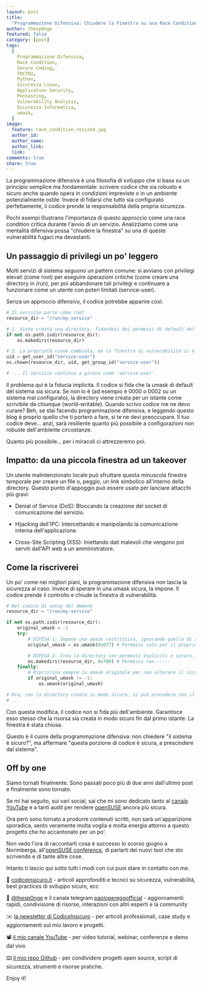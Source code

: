 ```yaml
---
layout: post
title:
  "Programmazione Difensiva: Chiudere la Finestra su una Race Condition Critica"
author: thesp0nge
featured: false
category: [post]
tags:
  [
    Programmazione Difensiva,
    Race Condition,
    Secure Coding,
    TOCTOU,
    Python,
    Sicurezza Linux,
    Application Security,
    Pentesting,
    Vulnerability Analysis,
    Sicurezza Informatica,
    umask,
  ]
image:
  feature: race_condition_resized.jpg
  author_id:
  author_name:
  author_link:
  link:
comments: true
share: true
---
```


La programmazione difensiva è una filosofia di sviluppo che si basa su un
principio semplice ma fondamentale: scrivere codice che sia robusto e sicuro
anche quando opera in condizioni impreviste o in un ambiente potenzialmente
ostile. Invece di fidarsi che tutto sia configurato perfettamente, il codice
prende la responsabilità della propria sicurezza.

Pochi esempi illustrano l'importanza di questo approccio come una race condition
critica durante l'avvio di un servizio. Analizziamo come una mentalità difensiva
possa "chiudere la finestra" su una di queste vulnerabilità fugaci ma
devastanti.

## Un passaggio di privilegi un po' leggero

Molti servizi di sistema seguono un pattern comune: si avviano con privilegi
elevati (come root) per eseguire operazioni critiche (come creare una directory
in /run), per poi abbandonare tali privilegi e continuare a funzionare come un
utente con poteri limitati (service-user).

Senza un approccio difensivo, il codice potrebbe apparire così:

```Python
# Il servizio parte come root
resource_dir = "/run/my-service"

# 1. Viene creata una directory, fidandosi dei permessi di default del sistema
if not os.path.isdir(resource_dir):
    os.makedirs(resource_dir)

# 2. La proprietà viene cambiata, ma la finestra di vulnerabilità si è già aperta
uid = get_user_id("service-user")
os.chown(resource_dir, uid, get_group_id("service-user"))

# ... Il servizio continua a girare come 'service-user'
```

Il problema qui è la fiducia implicita. Il codice si fida che la umask di
default del sistema sia sicura. Se non lo è (ad esempio è 0000 o 0002 su un
sistema mal configurato), la directory viene creata per un istante come
scrivibile da chiunque (world-writable). Quando scrivo codice me ne devo curare?
Beh, se stai facendo programmazione difensiva, e leggendo questo blog è proprio
quello che ti porterò a fare, sì te ne devi preoccupare. Il tuo codice deve...
anzi, sarà resiliente quanto più possibile a configurazioni non robuste
dell'ambiente circostanze.

Quanto più possibile... per i miracoli ci attrezzeremo poi.

## Impatto: da una piccola finestra ad un takeover

Un utente malintenzionato locale può sfruttare questa minuscola finestra
temporale per creare un file o, peggio, un link simbolico all'interno della
directory. Questo punto d'appoggio può essere usato per lanciare attacchi più
gravi:

- Denial of Service (DoS): Bloccando la creazione del socket di comunicazione
  del servizio.

- Hijacking dell'IPC: Intercettando e manipolando la comunicazione interna
  dell'applicazione.

- Cross-Site Scripting (XSS): Iniettando dati malevoli che vengono poi serviti
  dall'API web a un amministratore.

## Come la riscriverei

Un po' come nei migliori piani, la programmazione difensiva non lascia la
sicurezza al caso. Invece di sperare in una umask sicura, la impone. Il codice
prende il controllo e chiude la finestra di vulnerabilità.

```Python
# Nel codice di setup del demone
resource_dir = "/run/my-service"

if not os.path.isdir(resource_dir):
    original_umask = -1
    try:
        # DIFESA 1: Impone una umask restrittiva, ignorando quella di sistema.
        original_umask = os.umask(0o077) # Permessi solo per il proprietario

        # DIFESA 2: Crea la directory con permessi espliciti e sicuri.
        os.makedirs(resource_dir, 0o700) # Permessi rwx------
    finally:
        # Ripristina sempre la umask originale per non alterare il sistema.
        if original_umask != -1:
            os.umask(original_umask)

# Ora, con la directory creata in modo sicuro, si può procedere con il chown.
# ...
```

Con questa modifica, il codice non si fida più dell'ambiente. Garantisce esso
stesso che la risorsa sia creata in modo sicuro fin dal primo istante. La
finestra è stata chiusa.

Questo è il cuore della programmazione difensiva: non chiedere "il sistema è
sicuro?", ma affermare "questa porzione di codice è sicura, a prescindere dal
sistema".

## Off by one

Siamo tornati finalmente. Sono passati poco più di due anni dall'ultimo post e
finalmente sono tornato.

Se mi hai seguito, sui vari social, sai che mi sono dedicato tanto al
[canale YouTube](https://www.youtube.com/@PaoloPerego) e a tanti audit per
rendere [openSUSE](https://get.opensuse.org) ancora più sicura.

Ora però sono tornato a produrre contenuti scritti, non sarà un'apparizione
sporadica, sento veramente molta voglia e molta energia attorno a questo
progetto che ho accantonato per un po'.

Non vedo l'ora di raccontarti cosa è successo lo scorso giugno a Norimberga,
all'[openSUSE conference](https://www.linkedin.com/posts/paolo-perego_la-mail-tanto-attesa-%C3%A8-arrivata-a-giugno-activity-7325830513800167424-iuZ5/?originalSubdomain=it),
di parlarti dei nuovi tool che sto scrivendo e di tante altre cose.

Intanto ti lascio qui sotto tutti i modi con cui puoi stare in contatto con me.

📝 [codiceinsicuro.it](https://codiceinsicuro.it) - articoli approfonditi e
tecnici su sicurezza, vulnerabilità, best practices di sviluppo sicuro, ecc

📣 [@thesp0nge](https://bsky.app/profile/thesp0nge.bsky.social) e il canale
telegram [paoloperegoofficial](https://t.me/paoloperegoofficial) - aggiornamenti
rapidi, condivisione di risorse, interazioni con altri esperti e la community

✉️ [la newsletter di CodiceInsicuro](https://codiceinsicuro.it/newsletter/) -
per articoli professionali, case study e aggiornamenti sul mio lavoro e
progetti.

📽️ [il mio canale YouTube](https://www.youtube.com/@PaoloPerego) - per video
tutorial, webinar, conferenze e demo dal vivo

⌨️ [il mio repo Github](https://github.com/thesp0nge/) - per condividere
progetti open source, script di sicurezza, strumenti e risorse pratiche.

Enjoy it!
